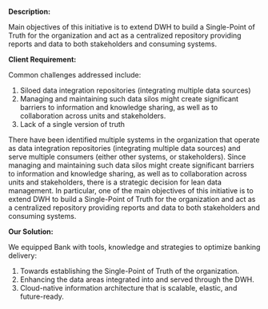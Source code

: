 **Description:**

Main objectives of this initiative is to extend DWH to build a Single-Point of Truth for the organization and act as a centralized repository providing reports and data to both stakeholders and consuming systems.

**Client Requirement:**

Common challenges addressed include:
1. Siloed data integration repositories (integrating multiple data sources) 
2. Managing and maintaining such data silos might create significant barriers to information and knowledge sharing, as well as to collaboration across units and stakeholders.
3. Lack of a single version of truth

There have been identified multiple systems in the organization that operate as data integration repositories (integrating multiple data sources) and serve multiple consumers (either other systems, or stakeholders). Since managing and maintaining such data silos might create significant barriers to information and knowledge sharing, as well as to collaboration across units and stakeholders, there is a strategic decision for lean data management. In particular, one of the main objectives of this initiative is to extend DWH to build a Single-Point of Truth for the organization and act as a centralized repository providing reports and data to both stakeholders and consuming systems. 

**Our Solution:**

We equipped Bank with tools, knowledge and strategies to optimize banking delivery:
1.	Towards establishing the Single-Point of Truth of the organization. 
2.	Enhancing the data areas integrated into and served through the DWH. 
3. Cloud-native information architecture that is scalable, elastic, and future-ready.

